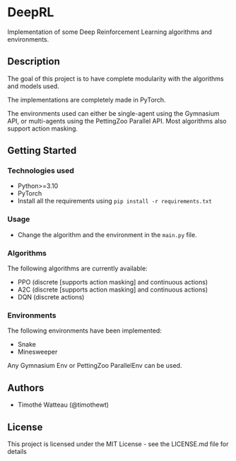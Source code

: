 # DeepRL

Implementation of some Deep Reinforcement Learning algorithms and environments.

## Description

The goal of this project is to have complete modularity with the algorithms and models used.

The implementations are completely made in PyTorch. 

The environments used can either be single-agent using the Gymnasium
API, or multi-agents using the PettingZoo Parallel API. Most algorithms also support action masking.

## Getting Started

### Technologies used

* Python>=3.10
* PyTorch
* Install all the requirements using `pip install -r requirements.txt`

### Usage

* Change the algorithm and the environment in the `main.py` file.

### Algorithms

The following algorithms are currently available:
* PPO (discrete [supports action masking] and continuous actions)
* A2C (discrete [supports action masking] and continuous actions)
* DQN (discrete actions)

### Environments

The following environments have been implemented:
* Snake
* Minesweeper

Any Gymnasium Env or PettingZoo ParallelEnv can be used.

## Authors

* Timothé Watteau (@timothewt)

## License

This project is licensed under the MIT License - see the LICENSE.md file for details
